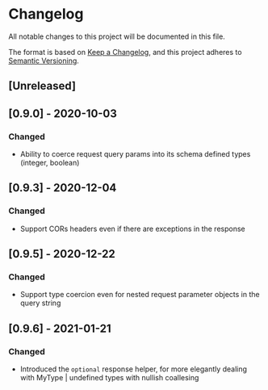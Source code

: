 # Changelog

All notable changes to this project will be documented in this file.

The format is based on [Keep a Changelog](https://keepachangelog.com/en/1.0.0/),
and this project adheres to [Semantic Versioning](https://semver.org/spec/v2.0.0.html).

## [Unreleased]

## [0.9.0] - 2020-10-03

### Changed

- Ability to coerce request query params into its schema defined types (integer, boolean)

## [0.9.3] - 2020-12-04

### Changed

- Support CORs headers even if there are exceptions in the response

## [0.9.5] - 2020-12-22

### Changed

- Support type coercion even for nested request parameter objects in the query string

## [0.9.6] - 2021-01-21

### Changed

- Introduced the `optional` response helper, for more elegantly dealing with MyType | undefined types with nullish coallesing
